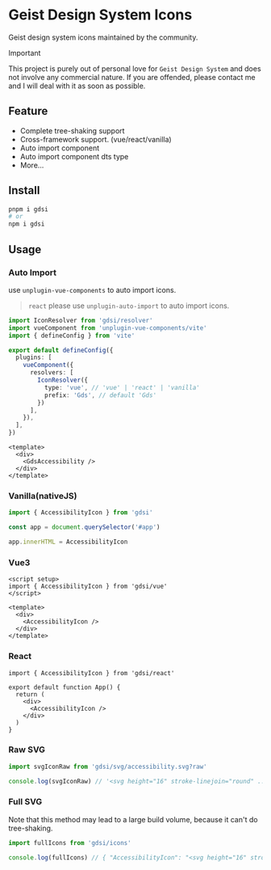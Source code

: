 # Geist Design System Icons
Geist design system icons maintained by the community.

> [!IMPORTANT]
> This project is purely out of personal love for `Geist Design System` and does not involve any commercial nature. If you are offended, please contact me and I will deal with it as soon as possible.

## Feature
- Complete tree-shaking support
- Cross-framework support. (vue/react/vanilla)
- Auto import component
- Auto import component dts type
- More...

## Install
```sh
pnpm i gdsi
# or
npm i gdsi
```

## Usage

### Auto Import
use `unplugin-vue-components` to auto import icons.
> `react` please use `unplugin-auto-import` to auto import icons.

```ts
import IconResolver from 'gdsi/resolver'
import vueComponent from 'unplugin-vue-components/vite'
import { defineConfig } from 'vite'

export default defineConfig({
  plugins: [
    vueComponent({
      resolvers: [
        IconResolver({
          type: 'vue', // 'vue' | 'react' | 'vanilla'
          prefix: 'Gds', // default 'Gds'
        })
      ],
    }),
  ],
})
```

```vue
<template>
  <div>
    <GdsAccessibility />
  </div>
</template>
```

### Vanilla(nativeJS)

```ts
import { AccessibilityIcon } from 'gdsi'

const app = document.querySelector('#app')

app.innerHTML = AccessibilityIcon
```

### Vue3

```vue
<script setup>
import { AccessibilityIcon } from 'gdsi/vue'
</script>

<template>
  <div>
    <AccessibilityIcon />
  </div>
</template>
```

### React
```tsx
import { AccessibilityIcon } from 'gdsi/react'

export default function App() {
  return (
    <div>
      <AccessibilityIcon />
    </div>
  )
}
```

### Raw SVG

```ts
import svgIconRaw from 'gdsi/svg/accessibility.svg?raw'

console.log(svgIconRaw) // '<svg height="16" stroke-linejoin="round" ...'
```

### Full SVG
Note that this method may lead to a large build volume, because it can't do tree-shaking.

```ts
import fullIcons from 'gdsi/icons'

console.log(fullIcons) // { "AccessibilityIcon": "<svg height="16" stroke-linejoin="round" ..." }
```
